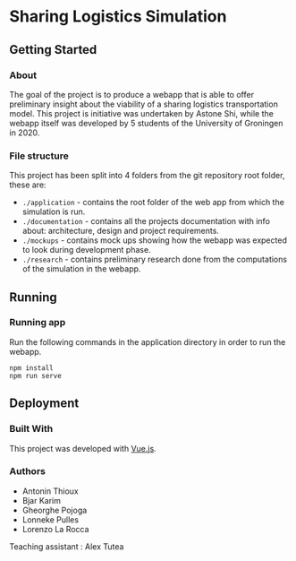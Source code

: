 # Sharing Logistics Simulation
## Getting Started
### About
The goal of the project is to produce a webapp that is able to offer preliminary insight about the viability of a sharing logistics transportation model.
This project is initiative was undertaken by Astone Shi, while the webapp itself was developed by 5 students of the University of Groningen in 2020.

### File structure
This project has been split into 4 folders from the git repository root folder, these are:
* `./application` - contains the root folder of the web app from which the simulation is run.
* `./documentation` - contains all the projects documentation with info about: architecture, design and project requirements.
* `./mockups` - contains mock ups showing how the webapp was expected to look during development phase.
* `./research` - contains preliminary research done from the computations of the simulation in the webapp.

## Running
### Running app
Run the following commands in the application directory in order to run the webapp.
```
npm install
npm run serve
```

## Deployment
### Built With
This project was developed with [Vue.js](https://vuejs.org/).

### Authors
- Antonin Thioux
- Bjar Karim
- Gheorghe Pojoga
- Lonneke Pulles
- Lorenzo La Rocca

Teaching assistant : Alex Tutea
